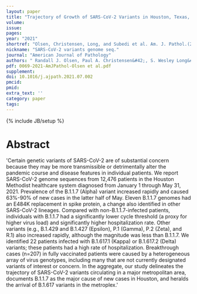 ```yaml
---
layout: paper
title: "Trajectory of Growth of SARS-CoV-2 Variants in Houston, Texas, January through May 2021 Based on 12,476 Genome Sequences"
volume: 
issue:
pages:
year: "2021"
shortref: "Olsen, Christensen, Long, and Subedi et al. Am. J. Pathol.(2021)"
nickname: "SARS-CoV-2 variants genome seq."
journal: "American Journal of Pathology"
authors: " Randall J. Olsen, Paul A. Christensen&#42;, S. Wesley Long&#42;, Sishir Subedi&#42;, Parsa Hodjat, Robert Olson, Marcus Nguyen, James J. Davis, Prasanti Yerramilli, Matthew Odeja Saavedra, Lanye Pruitt, Kristina Reppond, Madison N. Shyer, Jessica Cambric, Ryan Gaad, Rashi M. Thakur, Akanksha Batajoo, Ilya J. Finkelstein, Jimmy Gollihar, and James M. Musser(&#42; co-authors)"
pdf: 0069-2021-AmJPathol-Olsen et al.pdf
supplement: 
doi: 10.1016/j.ajpath.2021.07.002
pmcid:
pmid: 
extra_text: ''
category: paper
tags:
---
```

{% include JB/setup %}

# Abstract
'Certain genetic variants of SARS-CoV-2 are of substantial concern because they may be more transmissible or detrimentally alter the pandemic course and disease features in individual patients. We report SARS-CoV-2 genome sequences from 12,476 patients in the Houston Methodist healthcare system diagnosed from January 1 through May 31, 2021. Prevalence of the B.1.1.7 (Alpha) variant increased rapidly and caused 63%-90% of new cases in the latter half of May. Eleven B.1.1.7 genomes had an E484K replacement in spike protein, a change also identified in other SARS-CoV-2 lineages. Compared with non-B.1.1.7-infected patients, individuals with B.1.1.7 had a significantly lower cycle threshold (a proxy for higher virus load) and significantly higher hospitalization rate. Other variants (e.g., B.1.429 and B.1.427 (Epsilon), P.1 (Gamma), P.2 (Zeta), and R.1) also increased rapidly, although the magnitude was less than B.1.1.7. We identified 22 patients infected with B.1.617.1 (Kappa) or B.1.617.2 (Delta) variants; these patients had a high rate of hospitalization. Breakthrough cases (n=207) in fully vaccinated patients were caused by a heterogeneous array of virus genotypes, including many that are not currently designated variants of interest or concern. In the aggregate, our study delineates the trajectory of SARS-CoV-2 variants circulating in a major metropolitan area, documents B.1.1.7 as the major cause of new cases in Houston, and heralds the arrival of B.1.617 variants in the metroplex.'